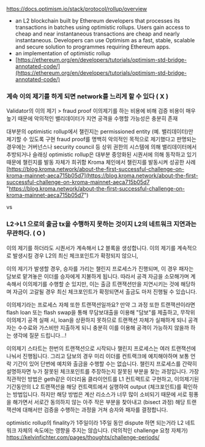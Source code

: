 https://docs.optimism.io/stack/protocol/rollup/overview

- an L2 blockchain built by Ethereum developers that processes its transactions in batches using optimistic rollups. Users gain access to cheap and near instantaneous transactions are cheap and nearly instantaneous. Developers can use Optimism as a fast, stable, scalable and secure solution to programmes requiring Ethereum apps.
- an implementation of optimistic rollup
- [https://ethereum.org/en/developers/tutorials/optimism-std-bridge-annotated-code/](https://ethereum.org/en/developers/tutorials/optimism-std-bridge-annotated-code/)


### 계속 이의 제기를 하게 되면 network를 느리게 할 수 있다 ( X )
Validator의 이의 제기 > fraud proof
이의제기를 하는 비용에 비해 검증 비용이 매우 높기 때문에 악의적인 밸리데이터가 지연 공격을 수행할 가능성은 충분히 존재

대부분의 optimistic rollup에서 챌린지는 permissioned entity (예. 밸리데이터)만 제기할 수 있도록 구현
fraud proof를 명백히 악의적인 목적으로 제기했다고 판명되는 경우에는 거버넌스나 security council 등 상위 권한의 시스템에 의해 밸리데이터에서 추방되거나 슬래싱
optimistic rollup은 대부분 중앙화된 시퀀서에 의해 동작하고 있기 때문에 챌린지를 발동 자체가 희귀함
Kroma 체인에서 챌린지를 발동시켜 성공한 사례 [https://blog.kroma.network/about-the-first-successful-challenge-on-kroma-mainnet-aeca715b05d7](https://blog.kroma.network/about-the-first-successful-challenge-on-kroma-mainnet-aeca715b05d7 "https://blog.kroma.network/about-the-first-successful-challenge-on-kroma-mainnet-aeca715b05d7")

vs

### L2->L1 으로의 출금 tx을 수행하지 못하는 것이지 L2의 네트워크 지연과는 무관하다. ( O )
이의 제기를 하더라도 시퀀서가 계속해서 L2 블록을 생성합니다.
이의 제기를 계속적으로 발생시킬 경우 L2의 최신 체크포인트가 확정되지 않으니,

이의 제기가 발생할 경우, 승자를 가리는 챌린지 프로세스가 진행되며, 이 경우 패자는 담보로 맡겨놓은 이더를 승자에게 지불하게 됩니다. 따라서 공격 자금을 소모해가며 계속해서 이의제기를 수행할 순 있지만, 이는 출금 트랜잭션만을 지연시키는 것에 해당하며 자금이 고갈될 경우 최신 체크포인트가 확정되면서 출금도 마저 진행될 수 있습니다.

이의제기라는 프로세스 자체 또한 트랜잭션일까요?
만약 그 과정 또한 트랜잭션이라면 flash loan 또는 flash swap을 통해 무담보대출을 이용해 "담보"를 제출하고, 무작위 이의제기 공격 실패 시, loan을 상환하지 못하므로 트랜잭션 자체가 실패하게 되니 공격자는 수수료와 가스비만 지출하게 되니 충분히 이를 이용해 공격이 가능하지 않을까 하는 생각에 질문 드립니다...!

이의제기 스타트는 한번의 트랜잭션으로 시작되나 챌린지 프로세스는 여러 트랜잭션에 나눠서 진행됩니다. 그리고 담보의 경우 미리 이더를 컨트랙크에 예치해야하며 보통 언락 기간이 있어 단번에 예치와 출금을 수행할 수는 없습니다. 챌린지 프로세스를 간략히 설명하자면 누가 잘못된 체크포인트를 주장하는지 잘못된 부분을 찾는 과정입니다. 가장 직관적인 방법은 geth같은 이더리움 클라이언트를 L1 컨트랙트로 구현하고, 이의제기된 기간동안의 L2 트랜잭션을 해당 컨트랙트에서 실행하여 output (체크포인트)를 확인하는 방법입니다. 하지만 해당 방법은 계산 리소스가 너무 많이 소비되기 때문에 서로 핑퐁을 해가면서 서로간 동의하지 않는 아주 작은 부분을 찾아내고 (bisect 과정) 해당 트랜잭션에 대해서만 검증을 수행하는 과정을 거쳐 승자와 패자를 결정합니다.

optimistic rollup의 finality가 1주일이라 1주일 동안 dispute 하면 되는거라 L2 네트워크 자체의 속도에는 영향을 주지는 않습니다. (악의적인 challenge 요청 자체가) https://kelvinfichter.com/pages/thoughts/challenge-periods/